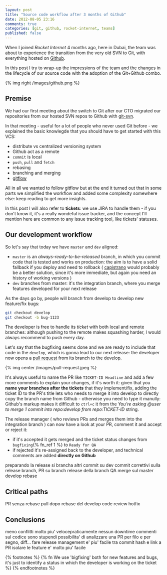 ```yaml
---
layout: post
title: "Source code workflow after 3 months of Github"
date: 2012-08-05 23:16
comments: true
categories: [git, github, rocket-internet, teams]
published: false
---
```


When I joined *Rocket Internet* 4 months ago,
here in Dubai, the team was about to experience
the transition from the very old SVN to Git, with
everything hosted on [Github](https://github.com).

In this post I try to wrap-up the impressions
of the team and the changes in the lifecycle of
our source code with the adoption of the
Git+Github combo.

<!-- more -->

{% img right /images/github.png %}

## Premise

We had our first meeting about the switch to Git
after our CTO migrated our repositories from
our hosted SVN repos to Github with
[git-svn](http://www.kernel.org/pub/software/scm/git/docs/git-svn.html).

In that meeting - useful for a lot of people who
never used Git before - we explained the basic
knowlegde that you should have to get started with
this VCS:

* distribute vs centralized versioning system
* Github act as a remote
* `commit` is local
* `push`, `pull` and `fetch`
* rebasing
* branching and merging
* [gitflow](http://nvie.com/posts/a-successful-git-branching-model/)

All in all we wanted to follow gitflow but at the
end it turned out that in some parts we simplified
the workflow and added some complexity somewhere else:
keep reading to get more insights.

In this post I will also refer to **tickets**: we use JIRA
to handle them - if you don't know it, it's a really
wondeful issue tracker, and the concept I'll mention here are
common to any issue tracking tool, like tickets' statuses.

## Our development workflow

So let's say that today we have `master` and `dev` aligned:

* `master` is an *always-ready-to-be-released* branch, in which
you commit code that is tested and works on production: the aim is
to have a solid fallback if you deploy and need to rollback ( [capistrano](https://github.com/capistrano/capistrano/wiki/) 
would probably be a better solution, since it's more immediate, but
again you need an history of working versions )
* `dev` branches from master: it's the integration branch, where
you merge features developed for your next release

As the days go by, people will branch from develop to
develop new feature/fix bugs:

``` bash
git checkout develop
git checkout -b bug-1123
```

The developer is free to handle its *ticket* with both
local and remote branches: although pushing to the remote
makes squashing harder, I would always recommend to push
every day.

Let's say that the bugfixing seems done and we are ready
to include that code in the `develop`, which is gonna lead
to our next release: the developer now opens a [pull request](https://help.github.com/articles/using-pull-requests/)
from its branch to the develop.

{% img center /images/pull-request.jpeg %}

It's always useful to name the PR like `TICKET-ID Headline`
and add a few more comments to explain your changes, if it's worth it:
given that you **name your branches after the tickets** that they
implement/fix, adding the ticket ID to the PR's title lets
who needs to merge it into develop to directly copy the branch
name from Github - otherwise you need to type it manully:
Github's markup makes it difficult to `ctrl+c` it from the
*You're asking @user to merge 1 commit into
repo:develop from repo:TICKET-ID* string.

The release manager ( who reviews PRs and merges them into
the integration branch ) can now have a look at your PR,
comment it and accept or reject it:

* if it's accepted it gets merged and the ticket status
changes from `bugfixing`{% fn_ref 1 %} to `Ready for QA`
* if rejected it's re-assigned back to the developer, and
technical comments are added **directly on Github**

preparando la release si brancha
altri commit su dev
commit correttivi sulla release branch, PR su branch
release della branch
QA
merge sul master
develop rebase

## Critical paths

PR senza rebase
pull dopo rebase del develop
code review
hotfix

## Conclusions

meno conflitti
molto piu' velocepraticamente nessun downtime
commenti sul codice sono stupendi
possibilita' di analizzare una PR per filo e per segno, diff...
fare release management e' piu' facile
tra commit hash e link a PR isolare le feature e' molto piu' facile

{% footnotes %}
  {% fn We use 'bigfixing' both for new features and bugs, it's just to identify a status in which the developer is working on the ticket %}
{% endfootnotes %}